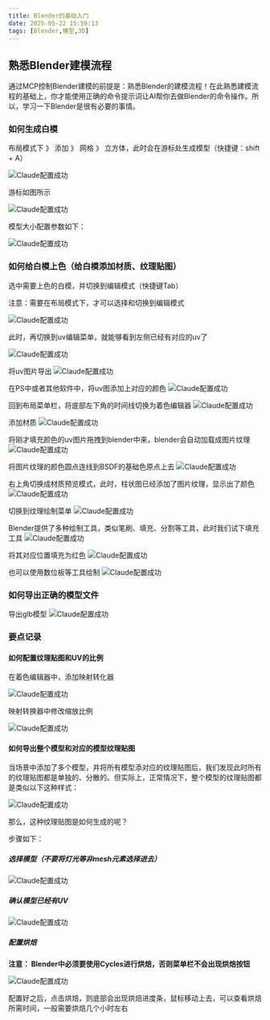 ```yaml
---
title: Blender的基础入门
date: 2025-05-22 15:59:13
tags: [Blender,模型,3D]
---
```


## 熟悉Blender建模流程

通过MCP控制Blender建模的前提是：熟悉Blender的建模流程！在此熟悉建模流程的基础上，你才能使用正确的命令提示词让AI帮你去做Blender的命令操作。所以，学习一下Blender是很有必要的事情。

<!-- more -->


### 如何生成白模

布局模式下 》 添加 》 网格 》 立方体，此时会在游标处生成模型（快捷键：shift + A）

![Claude配置成功](https://limengtupian.oss-cn-beijing.aliyuncs.com/%E5%8D%9A%E5%AE%A2BLOG%E4%B8%93%E7%94%A8%E5%9B%BE%E5%BA%93/blender%E5%85%A5%E9%97%A8/mesh.png)

游标如图所示

![Claude配置成功](https://limengtupian.oss-cn-beijing.aliyuncs.com/%E5%8D%9A%E5%AE%A2BLOG%E4%B8%93%E7%94%A8%E5%9B%BE%E5%BA%93/blender%E5%85%A5%E9%97%A8/%E6%B8%B8%E6%A0%87.png)

模型大小配置参数如下：

![Claude配置成功](https://limengtupian.oss-cn-beijing.aliyuncs.com/%E5%8D%9A%E5%AE%A2BLOG%E4%B8%93%E7%94%A8%E5%9B%BE%E5%BA%93/blender%E5%85%A5%E9%97%A8/%E6%A8%A1%E5%9E%8B%E5%A4%A7%E5%B0%8F.png)

### 如何给白模上色（给白模添加材质、纹理贴图）

选中需要上色的白模，并切换到编辑模式（快捷键Tab）

注意：需要在布局模式下，才可以选择和切换到编辑模式

![Claude配置成功](https://limengtupian.oss-cn-beijing.aliyuncs.com/%E5%8D%9A%E5%AE%A2BLOG%E4%B8%93%E7%94%A8%E5%9B%BE%E5%BA%93/blender%E5%85%A5%E9%97%A8/%E5%88%87%E6%8D%A2%E5%88%B0%E7%BC%96%E8%BE%91%E6%A8%A1%E5%BC%8F.png)


此时，再切换到uv编辑菜单，就能够看到左侧已经有对应的uv了

![Claude配置成功](https://limengtupian.oss-cn-beijing.aliyuncs.com/%E5%8D%9A%E5%AE%A2BLOG%E4%B8%93%E7%94%A8%E5%9B%BE%E5%BA%93/blender%E5%85%A5%E9%97%A8/uv%E7%BC%96%E8%BE%91.png)


将uv图片导出
![Claude配置成功](https://limengtupian.oss-cn-beijing.aliyuncs.com/%E5%8D%9A%E5%AE%A2BLOG%E4%B8%93%E7%94%A8%E5%9B%BE%E5%BA%93/blender%E5%85%A5%E9%97%A8/%E5%AF%BC%E5%87%BAUV%E5%9B%BE.png)


在PS中或者其他软件中，将uv图添加上对应的颜色
![Claude配置成功](https://limengtupian.oss-cn-beijing.aliyuncs.com/%E5%8D%9A%E5%AE%A2BLOG%E4%B8%93%E7%94%A8%E5%9B%BE%E5%BA%93/blender%E5%85%A5%E9%97%A8/uv%E5%9B%BE%E4%B8%8A%E8%89%B2.png)

回到布局菜单栏，将底部左下角的时间线切换为着色编辑器
![Claude配置成功](https://limengtupian.oss-cn-beijing.aliyuncs.com/%E5%8D%9A%E5%AE%A2BLOG%E4%B8%93%E7%94%A8%E5%9B%BE%E5%BA%93/blender%E5%85%A5%E9%97%A8/%E6%96%B0%E5%BB%BA%E6%9D%90%E8%B4%A8.png)

添加材质
![Claude配置成功](https://limengtupian.oss-cn-beijing.aliyuncs.com/%E5%8D%9A%E5%AE%A2BLOG%E4%B8%93%E7%94%A8%E5%9B%BE%E5%BA%93/blender%E5%85%A5%E9%97%A8/%E6%96%B0%E5%BB%BA%E6%9D%90%E8%B4%A8.png)

将刚才填充颜色的uv图片拖拽到blender中来，blender会自动加载成图片纹理
![Claude配置成功](https://limengtupian.oss-cn-beijing.aliyuncs.com/%E5%8D%9A%E5%AE%A2BLOG%E4%B8%93%E7%94%A8%E5%9B%BE%E5%BA%93/blender%E5%85%A5%E9%97%A8/%E6%8B%96%E6%8B%BD%E7%BA%B9%E7%90%86%E8%B4%B4%E5%9B%BE.png)



将图片纹理的颜色圆点连线到BSDF的基础色原点上去
![Claude配置成功](https://limengtupian.oss-cn-beijing.aliyuncs.com/%E5%8D%9A%E5%AE%A2BLOG%E4%B8%93%E7%94%A8%E5%9B%BE%E5%BA%93/blender%E5%85%A5%E9%97%A8/%E9%A2%9C%E8%89%B2%E8%BF%9E%E7%BA%BF.png)


右上角切换成材质预览模式，此时，柱状图已经添加了图片纹理，显示出了颜色
![Claude配置成功](https://limengtupian.oss-cn-beijing.aliyuncs.com/%E5%8D%9A%E5%AE%A2BLOG%E4%B8%93%E7%94%A8%E5%9B%BE%E5%BA%93/blender%E5%85%A5%E9%97%A8/%E5%88%87%E6%8D%A2%E6%9D%90%E8%B4%A8%E9%A2%84%E8%A7%88.png)

切换到纹理绘制菜单
![Claude配置成功](https://limengtupian.oss-cn-beijing.aliyuncs.com/%E5%8D%9A%E5%AE%A2BLOG%E4%B8%93%E7%94%A8%E5%9B%BE%E5%BA%93/blender%E5%85%A5%E9%97%A8/%E7%BA%B9%E7%90%86%E7%BB%98%E5%88%B6.png)

Blender提供了多种绘制工具，类似笔刷、填充、分割等工具，此时我们试下填充工具
![Claude配置成功](https://limengtupian.oss-cn-beijing.aliyuncs.com/%E5%8D%9A%E5%AE%A2BLOG%E4%B8%93%E7%94%A8%E5%9B%BE%E5%BA%93/blender%E5%85%A5%E9%97%A8/%E9%80%89%E6%8B%A9%E9%A2%9C%E8%89%B2.png)

将其对应位置填充为红色
![Claude配置成功](https://limengtupian.oss-cn-beijing.aliyuncs.com/%E5%8D%9A%E5%AE%A2BLOG%E4%B8%93%E7%94%A8%E5%9B%BE%E5%BA%93/blender%E5%85%A5%E9%97%A8/%E5%A1%AB%E5%85%85%E9%A2%9C%E8%89%B2.png)

也可以使用数位板等工具绘制
![Claude配置成功](https://limengtupian.oss-cn-beijing.aliyuncs.com/%E5%8D%9A%E5%AE%A2BLOG%E4%B8%93%E7%94%A8%E5%9B%BE%E5%BA%93/blender%E5%85%A5%E9%97%A8/%E7%AC%94%E5%88%B7%E7%BB%98%E5%88%B6.png)
### 如何导出正确的模型文件

导出glb模型
![Claude配置成功](https://limengtupian.oss-cn-beijing.aliyuncs.com/%E5%8D%9A%E5%AE%A2BLOG%E4%B8%93%E7%94%A8%E5%9B%BE%E5%BA%93/blender%E5%85%A5%E9%97%A8/%E5%AF%BC%E5%87%BAglb.png)


### 要点记录

#### 如何配置纹理贴图和UV的比例

在着色编辑器中，添加映射转化器

![Claude配置成功](https://limengtupian.oss-cn-beijing.aliyuncs.com/%E5%8D%9A%E5%AE%A2BLOG%E4%B8%93%E7%94%A8%E5%9B%BE%E5%BA%93/blender%E5%85%A5%E9%97%A8/uv%E5%92%8C%E8%B4%B4%E5%9B%BE%E6%98%A0%E5%B0%84/%E6%98%A0%E5%B0%84.png)


映射转换器中修改缩放比例

![Claude配置成功](https://limengtupian.oss-cn-beijing.aliyuncs.com/%E5%8D%9A%E5%AE%A2BLOG%E4%B8%93%E7%94%A8%E5%9B%BE%E5%BA%93/blender%E5%85%A5%E9%97%A8/uv%E5%92%8C%E8%B4%B4%E5%9B%BE%E6%98%A0%E5%B0%84/%E6%98%A0%E5%B0%84%E6%AF%94%E4%BE%8B.png)


#### 如何导出整个模型和对应的模型纹理贴图

当场景中添加了多个模型，并将所有模型添对应的纹理贴图后，我们发现此时所有的纹理贴图都是单独的、分散的。但实际上，正常情况下，整个模型的纹理贴图都是类似以下这种样式：

![Claude配置成功](https://limengtupian.oss-cn-beijing.aliyuncs.com/%E5%8D%9A%E5%AE%A2BLOG%E4%B8%93%E7%94%A8%E5%9B%BE%E5%BA%93/blender%E5%85%A5%E9%97%A8/bakedDay.jpg)

那么，这种纹理贴图是如何生成的呢？

步骤如下： 

##### 选择模型（不要将灯光等非mesh元素选择进去）

![Claude配置成功](https://limengtupian.oss-cn-beijing.aliyuncs.com/%E5%8D%9A%E5%AE%A2BLOG%E4%B8%93%E7%94%A8%E5%9B%BE%E5%BA%93/blender%E5%85%A5%E9%97%A8/%E5%A6%82%E4%BD%95%E7%83%98%E7%84%99/%E9%80%89%E6%8B%A9mesh.png)

##### 确认模型已经有UV

![Claude配置成功](https://limengtupian.oss-cn-beijing.aliyuncs.com/%E5%8D%9A%E5%AE%A2BLOG%E4%B8%93%E7%94%A8%E5%9B%BE%E5%BA%93/blender%E5%85%A5%E9%97%A8/%E5%A6%82%E4%BD%95%E7%83%98%E7%84%99/%E7%A1%AE%E4%BF%9D%E6%A8%A1%E5%9E%8Buv.png)


##### 配置烘焙

**注意： Blender中必须要使用Cycles进行烘焙，否则菜单栏不会出现烘焙按钮**

![Claude配置成功](https://limengtupian.oss-cn-beijing.aliyuncs.com/%E5%8D%9A%E5%AE%A2BLOG%E4%B8%93%E7%94%A8%E5%9B%BE%E5%BA%93/blender%E5%85%A5%E9%97%A8/%E5%A6%82%E4%BD%95%E7%83%98%E7%84%99/%E7%83%98%E7%84%99%E7%B1%BB%E5%9E%8B.png)

配置好之后，点击烘焙，则底部会出现烘焙进度条，鼠标移动上去，可以查看烘焙所需时间，一般需要烘焙几个小时左右
